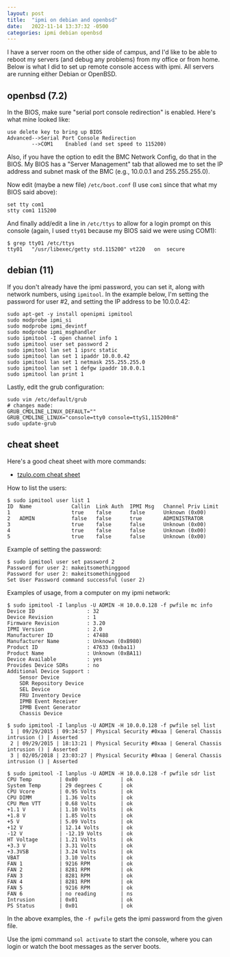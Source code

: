 ```yaml
---
layout: post
title:  "ipmi on debian and openbsd"
date:   2022-11-14 13:37:32 -0500
categories: ipmi debian openbsd
---
```


I have a server room on the other side of campus, and I'd like to be 
able to reboot my servers (and debug any problems) from my office or 
from home. Below is what I did to set up remote console access with 
ipmi. All servers are running either Debian or OpenBSD.


## openbsd (7.2)

In the BIOS, make sure "serial port console redirection" is enabled.
Here's what mine looked like:

```
use delete key to bring up BIOS
Advanced-->Serial Port Console Redirection
        -->COM1    Enabled (and set speed to 115200)
```

Also, if you have the option to edit the BMC Network Config,
do that in the BIOS. My BIOS has a "Server Management" tab that
allowed me to set the IP address and subnet mask of the BMC 
(e.g., 10.0.0.1 and 255.255.255.0).

Now edit (maybe a new file) `/etc/boot.conf` (I use `com1` since
that what my BIOS said above):

```
set tty com1
stty com1 115200
```

And finally add/edit a line in `/etc/ttys` to allow for a login 
prompt on this console (again, I used `tty01` because my BIOS
said we were using COM1):

```
$ grep tty01 /etc/ttys
tty01   "/usr/libexec/getty std.115200" vt220   on  secure
```

## debian (11)

If you don't already have the ipmi password, you can set it,
along with network numbers, using `ipmitool`. In the example
below, I'm setting the password for user #2, and setting the
IP address to be 10.0.0.42:

```
sudo apt-get -y install openipmi ipmitool
sudo modprobe ipmi_si
sudo modprobe ipmi_devintf
sudo modprobe ipmi_msghandler
sudo ipmitool -I open channel info 1
sudo ipmitool user set password 2
sudo ipmitool lan set 1 ipsrc static
sudo ipmitool lan set 1 ipaddr 10.0.0.42
sudo ipmitool lan set 1 netmask 255.255.255.0
sudo ipmitool lan set 1 defgw ipaddr 10.0.0.1
sudo ipmitool lan print 1

```


Lastly, edit the grub configuration:

```
sudo vim /etc/default/grub
# changes made:
GRUB_CMDLINE_LINUX_DEFAULT=""
GRUB_CMDLINE_LINUX="console=tty0 console=ttyS1,115200n8"
sudo update-grub
```


## cheat sheet

Here's a good cheat sheet with more commands:

- [tzulo.com cheat sheet](https://www.tzulo.com/crm/knowledgebase/47/IPMI-and-IPMITOOL-Cheat-sheet.html)

How to list the users:

```
$ sudo ipmitool user list 1
ID  Name             Callin  Link Auth  IPMI Msg   Channel Priv Limit
1                    true    false      false      Unknown (0x00)
2   ADMIN            false   false      true       ADMINISTRATOR
3                    true    false      false      Unknown (0x00)
4                    true    false      false      Unknown (0x00)
5                    true    false      false      Unknown (0x00)
```

Example of setting the password:

```
$ sudo ipmitool user set password 2
Password for user 2: makeitsomethinggood
Password for user 2: makeitsomethinggood
Set User Password command successful (user 2)
```

Examples of usage, from a computer on my ipmi network:

```
$ sudo ipmitool -I lanplus -U ADMIN -H 10.0.0.128 -f pwfile mc info
Device ID                 : 32
Device Revision           : 1
Firmware Revision         : 3.20
IPMI Version              : 2.0
Manufacturer ID           : 47488
Manufacturer Name         : Unknown (0xB980)
Product ID                : 47633 (0xba11)
Product Name              : Unknown (0xBA11)
Device Available          : yes
Provides Device SDRs      : no
Additional Device Support :
    Sensor Device
    SDR Repository Device
    SEL Device
    FRU Inventory Device
    IPMB Event Receiver
    IPMB Event Generator
    Chassis Device

$ sudo ipmitool -I lanplus -U ADMIN -H 10.0.0.128 -f pwfile sel list
 1 | 09/29/2015 | 09:34:57 | Physical Security #0xaa | General Chassis intrusion () | Asserted
 2 | 09/29/2015 | 18:13:21 | Physical Security #0xaa | General Chassis intrusion () | Asserted
 3 | 02/05/2018 | 23:03:27 | Physical Security #0xaa | General Chassis intrusion () | Asserted

$ sudo ipmitool -I lanplus -U ADMIN -H 10.0.0.128 -f pwfile sdr list
CPU Temp         | 0x00              | ok
System Temp      | 29 degrees C      | ok
CPU Vcore        | 0.95 Volts        | ok
CPU DIMM         | 1.36 Volts        | ok
CPU Mem VTT      | 0.68 Volts        | ok
+1.1 V           | 1.10 Volts        | ok
+1.8 V           | 1.85 Volts        | ok
+5 V             | 5.09 Volts        | ok
+12 V            | 12.14 Volts       | ok
-12 V            | -12.19 Volts      | ok
HT Voltage       | 1.21 Volts        | ok
+3.3 V           | 3.31 Volts        | ok
+3.3VSB          | 3.24 Volts        | ok
VBAT             | 3.10 Volts        | ok
FAN 1            | 9216 RPM          | ok
FAN 2            | 8281 RPM          | ok
FAN 3            | 8281 RPM          | ok
FAN 4            | 8281 RPM          | ok
FAN 5            | 9216 RPM          | ok
FAN 6            | no reading        | ns
Intrusion        | 0x01              | ok
PS Status        | 0x01              | ok
```

In the above examples, the `-f pwfile` gets the ipmi password from the given file.

Use the ipmi command `sol activate` to start the console, where you can
login or watch the boot messages as the server boots.


